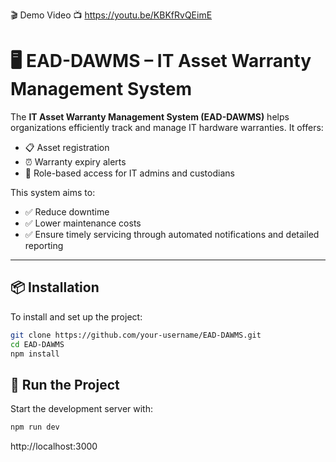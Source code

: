 
🎬 Demo Video
📺 https://youtu.be/KBKfRvQEimE

# 🖥️ EAD-DAWMS – IT Asset Warranty Management System

The **IT Asset Warranty Management System (EAD-DAWMS)** helps organizations efficiently track and manage IT hardware warranties. It offers:

- 📋 Asset registration
- ⏰ Warranty expiry alerts
- 👥 Role-based access for IT admins and custodians

This system aims to:

- ✅ Reduce downtime
- ✅ Lower maintenance costs
- ✅ Ensure timely servicing through automated notifications and detailed reporting

---

## 📦 Installation

To install and set up the project:

```bash
git clone https://github.com/your-username/EAD-DAWMS.git
cd EAD-DAWMS
npm install
```


## 🚀 Run the Project

Start the development server with:

```bash
npm run dev
```

http://localhost:3000



